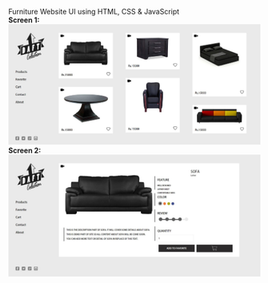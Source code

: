 Furniture Website UI using HTML, CSS &amp; JavaScript
<br>
<b>Screen 1:</b><br>
<img src="Output1.JPG"/>
<br>
<b>Screen 2:</b><br>
<img src="Output2.JPG"/>
<br>
